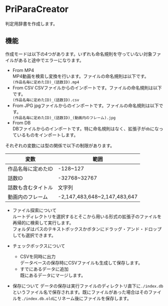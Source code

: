 # PriParaCreator
判定用辞書を作成します。  

## 機能
作成モードは以下の4つがあります。いずれも命名規則を守っていない対象ファイルがあると途中でエラーになります。
- From MP4  
MP4動画を検索し変換を行います。ファイルの命名規則は以下です。  
`(作品名毎に定めたID)_(話数ID).mp4`  
- From CSV
CSVファイルからのインポートです。ファイルの命名規則は以下です。  
`(作品名毎に定めたID)_(話数ID).csv`
- From JPG
jpgファイルからのインポートです。ファイルの命名規則は以下です。  
`(作品名毎に定めたID)_(話数ID)_(動画内のフレーム).jpg`
- From DB  
DBファイルからのインポートです。特に命名規則はなく、拡張子が`db`になっているものをインポートします。

それぞれの変数には型の関係で以下の制限があります。

|変数|範囲|
|---|---|
作品名毎に定めたID|-128~127
話数ID|-32768~32767
話数も含むタイトル|文字列
動画内のフレーム|-2,147,483,648~2,147,483,647

- ファイル探索について  
ルートディレクトリを選択するとそこから用いる形式の拡張子のファイルを再帰的に検索して実行します。  
フォルダはパスのテキストボックスかボタンにドラッグ・アンド・ドロップしても選択できます。  

- チェックボックスについて  
  - CSVを同時に出力  
  データベースの保存時にCSVファイルも生成して保存します。
  - すでにあるデータに追加  
  既にあるデータにマージします。

- 保存について
データの保存は実行ファイルのディレクトリ直下に`./index.db`というファイル名で保存されます。既にファイルがあった場合はそのファイルを`./index.db.old`にリネーム後にファイルを保存します。

